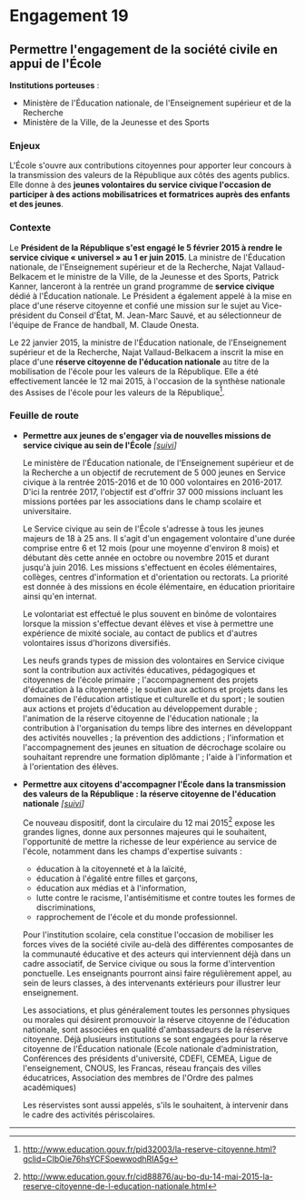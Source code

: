 # Engagement 19

## Permettre l'engagement de la société civile en appui de l'École

**Institutions porteuses** :
- Ministère de l'Éducation nationale, de l'Enseignement supérieur et de la Recherche
- Ministère de la Ville, de la Jeunesse et des Sports

### Enjeux

L'École s'ouvre aux contributions citoyennes pour apporter leur concours à la transmission des valeurs de la République aux côtés des agents publics. Elle donne à des **jeunes volontaires du service civique l'occasion de participer à des actions mobilisatrices et formatrices auprès des enfants et des jeunes**.

### Contexte

Le **Président de la République s'est engagé le 5 février 2015 à rendre le service civique « universel » au 1 er juin 2015**. La ministre de l'Éducation nationale, de l'Enseignement supérieur et de la Recherche, Najat Vallaud-Belkacem et le ministre de la Ville, de la Jeunesse et des Sports, Patrick Kanner, lanceront à la rentrée un grand programme de **service civique** dédié à l'Éducation nationale. Le Président a également appelé à la mise en place d'une réserve citoyenne et confié une mission sur le sujet au Vice-président du Conseil d'État, M. Jean-Marc Sauvé, et au sélectionneur de l'équipe de France de handball, M. Claude Onesta.

Le 22 janvier 2015, la ministre de l'Éducation nationale, de l'Enseignement supérieur et de la Recherche, Najat Vallaud-Belkacem a inscrit la mise en place d'une **réserve citoyenne de l'éducation nationale** au titre de la mobilisation de l'école pour les valeurs de la République. Elle a été effectivement lancée le 12 mai 2015, à l'occasion de la synthèse nationale des Assises de l'école pour les valeurs de la République[^1].

### Feuille de route

- **Permettre aux jeunes de s'engager via de nouvelles missions de service civique au sein de l'École**
  _[[suivi](https://git.framasoft.org/etalab/suivi/issues/174)]_

  Le ministère de l'Éducation nationale, de l'Enseignement supérieur et de la Recherche a un objectif de recrutement de 5 000 jeunes en Service civique à la rentrée 2015-2016 et de 10 000 volontaires en 2016-2017. D'ici la rentrée 2017, l'objectif est d'offrir 37 000 missions incluant les missions portées par les associations dans le champ scolaire et universitaire.

  Le Service civique au sein de l'École s'adresse à tous les jeunes majeurs de 18 à 25 ans. Il s'agit d'un engagement volontaire d'une durée comprise entre 6 et 12 mois (pour une moyenne d'environ 8 mois) et débutant dès cette année en octobre ou novembre 2015 et durant jusqu'à juin 2016. Les missions s'effectuent en écoles élémentaires, collèges, centres d'information et d'orientation ou rectorats. La priorité est donnée à des missions en école élémentaire, en éducation prioritaire ainsi qu'en internat.

  Le volontariat est effectué le plus souvent en binôme de volontaires lorsque la mission s'effectue devant élèves et vise à permettre une expérience de mixité sociale, au contact de publics et d'autres volontaires issus d'horizons diversifiés.

  Les neufs grands types de mission des volontaires en Service civique sont la contribution aux activités éducatives, pédagogiques et citoyennes de l'école primaire ; l'accompagnement des projets d'éducation à la citoyenneté ; le soutien aux actions et projets dans les domaines de l'éducation artistique et culturelle et du sport ; le soutien aux actions et projets d'éducation au développement durable ; l'animation de la réserve citoyenne de l'éducation nationale ; la contribution à l'organisation du temps libre des internes en développant des activités nouvelles ; la prévention des addictions ; l'information et l'accompagnement des jeunes en situation de décrochage scolaire ou souhaitant reprendre une formation diplômante ; l'aide à l'information et à l'orientation des élèves.

- **Permettre aux citoyens d'accompagner l'École dans la transmission des valeurs de la République : la réserve citoyenne de l'éducation nationale**
  _[[suivi](https://git.framasoft.org/etalab/suivi/issues/175)]_

  Ce nouveau dispositif, dont la circulaire du 12 mai 2015[^2] expose les grandes lignes, donne
  aux personnes majeures qui le souhaitent, l'opportunité de mettre la richesse de leur
  expérience au service de l'école, notamment dans les champs d'expertise suivants :

  - éducation à la citoyenneté et à la laïcité,
  - éducation à l'égalité entre filles et garçons,
  - éducation aux médias et à l'information,
  - lutte contre le racisme, l'antisémitisme et contre toutes les formes de discriminations,
  - rapprochement de l'école et du monde professionnel.

  Pour l'institution scolaire, cela constitue l'occasion de mobiliser les forces vives de la société
  civile au-delà des différentes composantes de la communauté éducative et des acteurs qui
  interviennent déjà dans un cadre associatif, de Service civique ou sous la forme
  d'intervention ponctuelle. Les enseignants pourront ainsi faire régulièrement appel, au sein
  de leurs classes, à des intervenants extérieurs pour illustrer leur enseignement.

  Les associations, et plus généralement toutes les personnes physiques ou morales qui désirent
  promouvoir la réserve citoyenne de l'éducation nationale, sont associées en qualité
  d'ambassadeurs de la réserve citoyenne. Déjà plusieurs institutions se sont engagées pour la
  réserve citoyenne de l'Éducation nationale (Ecole nationale d‘administration, Conférences
  des présidents d'université, CDEFI, CEMEA, Ligue de l'enseignement, CNOUS, les Francas,
  réseau français des villes éducatrices, Association des membres de l'Ordre des palmes
  académiques)

  Les réservistes sont aussi appelés, s'ils le souhaitent, à intervenir dans le cadre des activités
  périscolaires.

----

[^1]: http://www.education.gouv.fr/pid32003/la-reserve-citoyenne.html?gclid=CIbOie76hsYCFSoewwodhRIA5g

[^2]: http://www.education.gouv.fr/cid88876/au-bo-du-14-mai-2015-la-reserve-citoyenne-de-l-education-nationale.html
